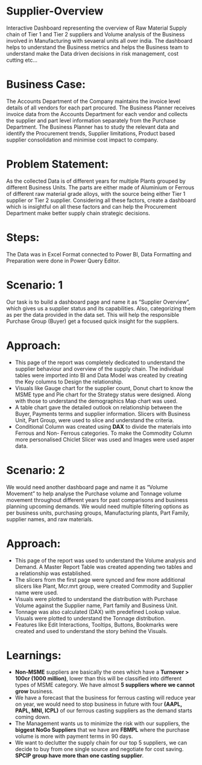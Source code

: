 # Supplier-Overview
 Interactive Dashboard representing the overview of Raw Material Supply chain of Tier 1 and Tier 2 suppliers and Volume analysis of the Business involved in Manufacturing with sevaeral units all over india. The dashboard helps to understand the Business metrics and helps the Business team to understand make the Data driven decisions in risk management, cost cutting etc... 
# Business Case: 
The Accounts Department of the Company maintains the invoice level details of all vendors for each part procured. The Business Planner receives invoice data from the Accounts Department for each vendor and collects the supplier and part level information separately from the Purchase Department. The Business Planner has to study the relevant data and identify the Procurement trends, Supplier limitations, Product based supplier consolidation and minimise cost impact to company.

# Problem Statement: 
As the collected Data is of different years for multiple Plants grouped by different Business Units. The parts are either made of Aluminium or Ferrous of different raw material grade alloys, with the source being either Tier 1 supplier or Tier 2 supplier. Considering all these factors, create a dashboard which is insightful on all these factors and can help the Procurement Department make better supply chain strategic decisions.
# Steps:
The Data was in Excel Format connected to Power BI, Data Formatting and Preparation were done in Power Query Editor.
# Scenario: 1
Our task is to build a dashboard page and name it as “Supplier Overview”, which gives us a supplier status and its capabilities. Also, categorizing them as per the data provided in the data set. This will help the responsible Purchase Group (Buyer) get a focused quick insight for the suppliers.
# Approach:
-	This page of the report was completely dedicated to understand the supplier behaviour and overview of the supply chain. The individual tables were imported into BI and Data Model was created by creating the Key columns to Design the relationship. 
-	Visuals like Gauge chart for the supplier count, Donut chart to know the MSME type and Pie chart for the Strategy status were designed. Along with those to understand the demographics Map chart was used.
-	A table chart gave the detailed outlook on relationship between the Buyer, Payments terms and supplier information. Slicers with Business Unit, Part Group, were used to slice and understand the criteria.
-	Conditional Column was created using **DAX** to divide the materials into Ferrous and Non- Ferrous categories. To make the Commodity Column more personalised Chiclet Slicer was used and Images were used asper data.

# Scenario: 2
We would need another dashboard page and name it as “Volume Movement” to help analyse the Purchase volume and Tonnage volume movement throughout different years for past comparisons and business planning upcoming demands. We would need multiple filtering options as per business units, purchasing groups, Manufacturing plants, Part Family, supplier names, and raw materials.
# Approach:
-	This page of the report was used to understand the Volume analysis and Demand. A Master Report Table was created appending two tables and a relationship was established.
-	The slicers from the first page were synced and few more additional slicers like Plant, Mcr.mrt group, were created Commodity and Supplier name were used.
-	Visuals were plotted to understand the distribution with Purchase Volume against the Supplier name, Part family and Business Unit.
-	Tonnage was also calculated (DAX) with predefined Lookup value. Visuals were plotted to understand the Tonnage distribution.
-	Features like Edit Interactions, Tooltips, Buttons, Bookmarks were created and used to understand the story behind the Visuals.

# Learnings:
-	**Non-MSME** suppliers are basically the ones which have a **Turnover > 100cr (1000 million)**, lower than this will be classified into different types of MSME category. We have almost **5 suppliers where we cannot grow** business.
-	We have a forecast that the business for ferrous casting will reduce year on year, we would need to stop business in future with four **(AAPL, PAPL, MNI, ICPL)** of our ferrous casting suppliers as the demand starts coming down.
-	The Management wants us to minimize the risk with our suppliers, the **biggest NoGo Suppliers** that we have are **FBMPL** where the purchase volume is more with payment terms in 90 days.
-	We want to declutter the supply chain for our top 5 suppliers, we can decide to buy from one single source and negotiate for cost saving. **SPCIP group have more than one casting supplier**.





 

